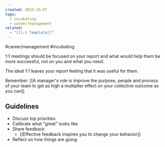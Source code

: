 ```yaml
---
created: 2023-10-07
tags:
  - incubating
  - career/management
related:
  - "[[1-1 Template]]"
---
```

#career/management #incubating 

1:1 meetings should be focused on your report and what would help them be more successful, not on you and what you need.

The ideal 1:1 leaves your report feeling that it was useful for them. 

Remember: [[A manager's role is improve the purpose, people and process of your team to get as high a multiplier effect on your collective outcome as you can]]

## Guidelines

- Discuss top priorities
- Calibrate what "great" looks like
- Share feedback
	- [[Effective feedback inspires you to change your behavior]]
- Reflect on how things are going

